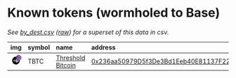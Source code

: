 
Known tokens (wormholed to Base)
===================================
_See [by_dest.csv](by_dest.csv) ([raw](https://raw.githubusercontent.com/wormhole-foundation/wormhole-token-list/main/content/by_dest.csv)) for a superset of this data in csv._

  
| img                                                                                                        | symbol   | name                                                    | address                                                                                                              |   decimals | origin   | sourceAddress                                                                                                                     |   sourceDecimals | markets                                                            | symbol   |
|:-----------------------------------------------------------------------------------------------------------|:---------|:--------------------------------------------------------|:---------------------------------------------------------------------------------------------------------------------|-----------:|:---------|:----------------------------------------------------------------------------------------------------------------------------------|-----------------:|:-------------------------------------------------------------------|:-----------------|
| ![TBTC](https://raw.githubusercontent.com/wormhole-foundation/wormhole-token-list/main/assets/TBTC_wh.png) | TBTC     | [Threshold Bitcoin](http://coingecko.com/en/coins/tbtc) | [0x236aa50979D5f3De3Bd1Eeb40E81137F22ab794b](https://basescan.org//token/0x236aa50979D5f3De3Bd1Eeb40E81137F22ab794b) |         18 | optimism | [0x6c84a8f1c29108F47a79964b5Fe888D4f4D0dE40](https://optimistic.etherscan.io//address/0x6c84a8f1c29108F47a79964b5Fe888D4f4D0dE40) |               18 | [threshold network](https://dashboard.threshold.network/TBTC/mint) | TBTC             |